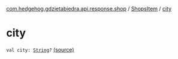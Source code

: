 [com.hedgehog.gdzietabiedra.api.response.shop](../index.md) / [ShopsItem](index.md) / [city](./city.md)

# city

`val city: `[`String`](https://kotlinlang.org/api/latest/jvm/stdlib/kotlin/-string/index.html)`?` [(source)](https://github.com/asvid/GdzieTaBiedra/tree/master/app/src/main/java/com/hedgehog/gdzietabiedra/api/response/shop/ShopsItem.kt#L14)